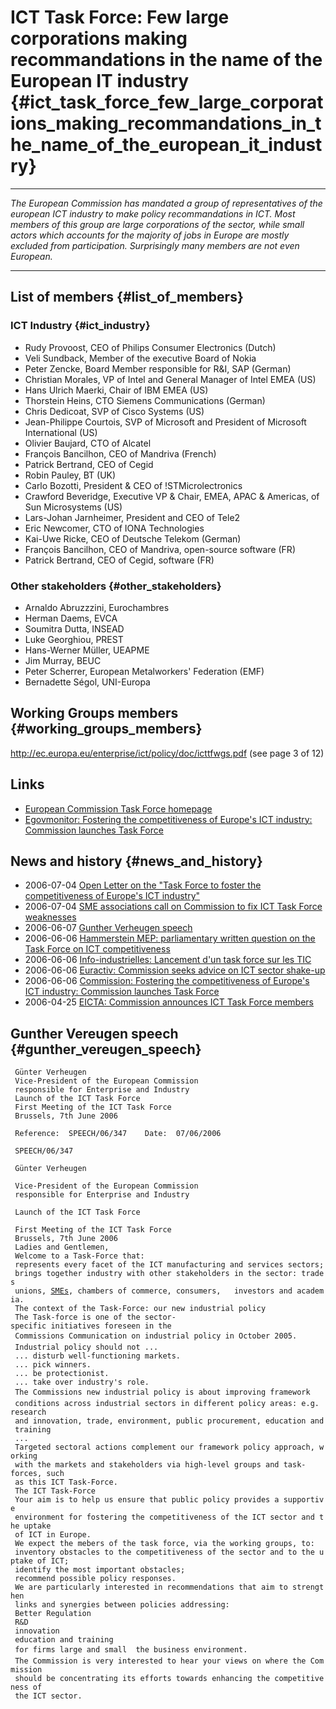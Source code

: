 # ICT Task Force: Few large corporations making recommandations in the name of the European IT industry {#ict_task_force_few_large_corporations_making_recommandations_in_the_name_of_the_european_it_industry}

------------------------------------------------------------------------

*The European Commission has mandated a group of representatives of the
european ICT industry to make policy recommandations in ICT. Most
members of this group are large corporations of the sector, while small
actors which accounts for the majority of jobs in Europe are mostly
excluded from participation. Surprisingly many members are not even
European.*

------------------------------------------------------------------------

## List of members {#list_of_members}

### ICT Industry {#ict_industry}

-   Rudy Provoost, CEO of Philips Consumer Electronics (Dutch)
-   Veli Sundback, Member of the executive Board of Nokia
-   Peter Zencke, Board Member responsible for R&I, SAP (German)
-   Christian Morales, VP of Intel and General Manager of Intel EMEA
    (US)
-   Hans Ulrich Maerki, Chair of IBM EMEA (US)
-   Thorstein Heins, CTO Siemens Communications (German)
-   Chris Dedicoat, SVP of Cisco Systems (US)
-   Jean-Philippe Courtois, SVP of Microsoft and President of Microsoft
    International (US)
-   Olivier Baujard, CTO of Alcatel
-   François Bancilhon, CEO of Mandriva (French)
-   Patrick Bertrand, CEO of Cegid
-   Robin Pauley, BT (UK)
-   Carlo Bozotti, President & CEO of !STMicrolectronics
-   Crawford Beveridge, Executive VP & Chair, EMEA, APAC & Americas, of
    Sun Microsystems (US)
-   Lars-Johan Jarnheimer, President and CEO of Tele2
-   Eric Newcomer, CTO of IONA Technologies
-   Kai-Uwe Ricke, CEO of Deutsche Telekom (German)
-   François Bancilhon, CEO of Mandriva, open-source software (FR)
-   Patrick Bertrand, CEO of Cegid, software (FR)

### Other stakeholders {#other_stakeholders}

-   Arnaldo Abruzzzini, Eurochambres
-   Herman Daems, EVCA
-   Soumitra Dutta, INSEAD
-   Luke Georghiou, PREST
-   Hans-Werner Müller, UEAPME
-   Jim Murray, BEUC
-   Peter Scherrer, European Metalworkers\' Federation (EMF)
-   Bernadette Ségol, UNI-Europa

## Working Groups members {#working_groups_members}

<http://ec.europa.eu/enterprise/ict/policy/doc/icttfwgs.pdf> (see page 3
of 12)

## Links

-   [European Commission Task Force
    homepage](http://ec.europa.eu/enterprise/ict/taskforce.htm "wikilink")
-   [Egovmonitor: Fostering the competitiveness of Europe\'s ICT
    industry: Commission launches Task
    Force](http://www.egovmonitor.com/node/6246 "wikilink")

## News and history {#news_and_history}

-   2006-07-04 [ Open Letter on the \"Task Force to foster the
    competitiveness of Europe\'s ICT
    industry\"](IctTaskForceOpenLetter060703En "wikilink")
-   2006-07-04 [ SME associations call on Commission to fix ICT Task
    Force weaknesses](IctTaskForcePressRelease060704En "wikilink")
-   2006-06-07 [Gunther Verheugen
    speech](http://europa.eu.int/rapid/pressReleasesAction.do?reference=SPEECH/06/347&format=HTML&aged=0&language=ENge=en "wikilink")
-   2006-06-06 [ Hammerstein MEP: parliamentary written question on the
    Task Force on ICT
    competitiveness](IctTaskForceHammerstein060619En "wikilink")
-   2006-06-06 [Info-industrielles: Lancement d\'un task force sur les
    TIC](http://www.infos-industrielles.com/dossiers/1028.asp "wikilink")
-   2006-06-06 [Euractiv: Commission seeks advice on ICT sector
    shake-up](http://www.euractiv.com/fr/innovation/commission-penche-competitivite-secteur-tic/article-155977 "wikilink")
-   2006-06-06 [Commission: Fostering the competitiveness of Europe\'s
    ICT industry: Commission launches Task
    Force](http://europa.eu/rapid/pressReleasesAction.do?reference=IP/06/731&format=HTML&aged=0=EN&guiLanguage=fr "wikilink")
-   2006-04-25 [EICTA: Commission announces ICT Task Force
    members](http://www.eicta.org/press.asp?level2=24&level1=6&level0=1&docid=666 "wikilink")

## Gunther Vereugen speech {#gunther_vereugen_speech}

` Günter Verheugen`\
` Vice-President of the European Commission`\
` responsible for Enterprise and Industry`\
` Launch of the ICT Task Force`\
` First Meeting of the ICT Task Force`\
` Brussels, 7th June 2006`

` Reference:  SPEECH/06/347    Date:  07/06/2006`

` SPEECH/06/347`

` Günter Verheugen`

` Vice-President of the European Commission`\
` responsible for Enterprise and Industry`

` Launch of the ICT Task Force`

` First Meeting of the ICT Task Force`\
` Brussels, 7th June 2006`\
` Ladies and Gentlemen,`\
` Welcome to a Task-Force that:`\
` represents every facet of the ICT manufacturing and services sectors;`\
` brings together industry with other stakeholders in the sector: trades`\
` unions, `[`SMEs`](SMEs "wikilink")`, chambers of commerce, consumers,   investors and academia.`\
` The context of the Task-Force: our new industrial policy`\
` The Task-force is one of the sector-specific initiatives foreseen in the`\
` Commissions Communication on industrial policy in October 2005.`\
` Industrial policy should not ...`\
` ... disturb well-functioning markets.`\
` ... pick winners.`\
` ... be protectionist.`\
` ... take over industry's role.`\
` The Commissions new industrial policy is about improving framework`\
` conditions across industrial sectors in different policy areas: e.g. research`\
` and innovation, trade, environment, public procurement, education and training`\
` ...`\
` Targeted sectoral actions complement our framework policy approach, working`\
` with the markets and stakeholders via high-level groups and task-forces, such`\
` as this ICT Task-Force.`\
` The ICT Task-Force`\
` Your aim is to help us ensure that public policy provides a supportive`\
` environment for fostering the competitiveness of the ICT sector and the uptake`\
` of ICT in Europe.`\
` We expect the mebers of the task force, via the working groups, to:`\
` inventory obstacles to the competitiveness of the sector and to the uptake of ICT;`\
` identify the most important obstacles;`\
` recommend possible policy responses.`\
` We are particularly interested in recommendations that aim to strengthen`\
` links and synergies between policies addressing:`\
` Better Regulation`\
` R&D`\
` innovation`\
` education and training`\
` for firms large and small  the business environment.`\
` The Commission is very interested to hear your views on where the Commission`\
` should be concentrating its efforts towards enhancing the competitiveness of`\
` the ICT sector.`
